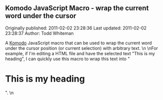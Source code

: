 ## Komodo JavaScript Macro - wrap the current word under the cursor 
Originally published: 2011-02-02 23:28:36 
Last updated: 2011-02-02 23:28:37 
Author: Todd Whiteman 
 
A [Komodo](http://www.activestate.com/komodo) JavaScript macro that can be used to wrap the current word under the cursor position (or current selection) with arbitrary text.\n\nFor example, if I'm editing a HTML file and have the selected text "This is my heading", I can quickly use this macro to wrap this text into "<h1>This is my heading</h1>".\n